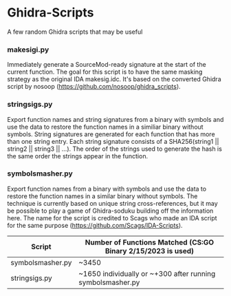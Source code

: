 # Ghidra-Scripts
A few random Ghidra scripts that may be useful

### makesigi.py

Immediately generate a SourceMod-ready signature at the start of the current function. The goal for this script is to have the same masking strategy as the original IDA makesig.idc. It's based on the converted Ghidra script by nosoop (https://github.com/nosoop/ghidra_scripts).

### stringsigs.py

Export function names and string signatures from a binary with symbols and use the data to restore the function names in a similiar binary without symbols. String signatures are generated for each function that has more than one string entry. Each string signature consists of a SHA256(string1 || string2 || string3 || ...). The order of the strings used to generate the hash is the same order the strings appear in the function.

### symbolsmasher.py

Export function names from a binary with symbols and use the data to restore the function names in a similar binary without symbols. The technique is currently based on unique string cross-references, but it may be possible to play a game of Ghidra-soduku building off the information here. The name for the script is credited to Scags who made an IDA script for the same purpose (https://github.com/Scags/IDA-Scripts).


| Script  | Number of Functions Matched (CS:GO Binary 2/15/2023 is used)|
| ------------- | ------------- |
| symbolsmasher.py  | ~3450  |
| stringsigs.py  | ~1650 individually or ~+300 after running symbolsmasher.py  |
